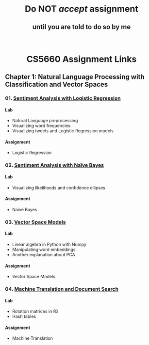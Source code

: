 # <p align="center">Do NOT _accept_ assignment </p>

## <p align="center">until you are told to do so by me</p>

<br/>

# <p align="center">CS5660 Assignment Links</p>



## Chapter 1: Natural Language Processing with Classification and Vector Spaces

### 01. [Sentiment Analysis with Logistic Regression](assignments/C1_W1/)

#### Lab

- Natural Language preprocessing
- Visualizing word frequencies
- Visualizing tweets and Logistic Regression models

#### Assignment

- Logistic Regression


### 02. [Sentiment Analysis with Naïve Bayes](assignments/C1_W2/)

#### Lab

- Visualizing likelihoods and confidence ellipses

#### Assignment

- Naïve Bayes


### 03. [Vector Space Models](assignments/C1_W3/)

#### Lab

- Linear algebra in Python with Numpy
- Manipulating word embeddings
- Another explanation about PCA

#### Assignment

- Vector Space Models


### 04. [Machine Translation and Document Search](assignments/C1_W4/)

#### Lab

- Rotation matrices in R2
- Hash tables

#### Assignment

- Machine Translation


